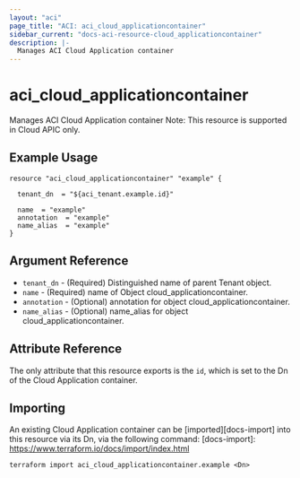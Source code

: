 ```yaml
---
layout: "aci"
page_title: "ACI: aci_cloud_applicationcontainer"
sidebar_current: "docs-aci-resource-cloud_applicationcontainer"
description: |-
  Manages ACI Cloud Application container
---
```


# aci_cloud_applicationcontainer #
Manages ACI Cloud Application container
Note: This resource is supported in Cloud APIC only.
## Example Usage ##

```hcl
resource "aci_cloud_applicationcontainer" "example" {

  tenant_dn  = "${aci_tenant.example.id}"

  name  = "example"
  annotation  = "example"
  name_alias  = "example"
}
```
## Argument Reference ##
* `tenant_dn` - (Required) Distinguished name of parent Tenant object.
* `name` - (Required) name of Object cloud_applicationcontainer.
* `annotation` - (Optional) annotation for object cloud_applicationcontainer.
* `name_alias` - (Optional) name_alias for object cloud_applicationcontainer.



## Attribute Reference

The only attribute that this resource exports is the `id`, which is set to the
Dn of the Cloud Application container.

## Importing ##

An existing Cloud Application container can be [imported][docs-import] into this resource via its Dn, via the following command:
[docs-import]: https://www.terraform.io/docs/import/index.html


```
terraform import aci_cloud_applicationcontainer.example <Dn>
```